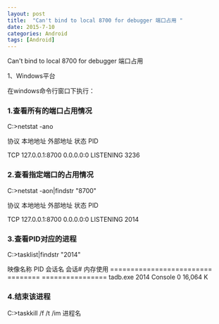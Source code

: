 ```yaml
---
layout: post
title:  "Can't bind to local 8700 for debugger 端口占用 "
date: 2015-7-10
categories: Android
tags: [Android]
---
```


Can't bind to local 8700 for debugger 端口占用 

<!-- more -->


1、Windows平台 

在windows命令行窗口下执行： 


### 1.查看所有的端口占用情况

C:\>netstat -ano

  协议    本地地址                     外部地址               状态                   PID

  TCP    127.0.0.1:8700         0.0.0.0:0              LISTENING       3236


### 2.查看指定端口的占用情况

C:\>netstat -aon|findstr "8700"

  协议    本地地址                     外部地址               状态                   PID

  TCP    127.0.0.1:8700         0.0.0.0:0              LISTENING       2014

### 3.查看PID对应的进程

C:\>tasklist|findstr "2014"

 映像名称                       PID 会话名              会话#       内存使用
 ========================= ======== ================
  tadb.exe                     2014 Console                 0     16,064 K 


### 4.结束该进程

C:\>taskkill /f /t /im 进程名